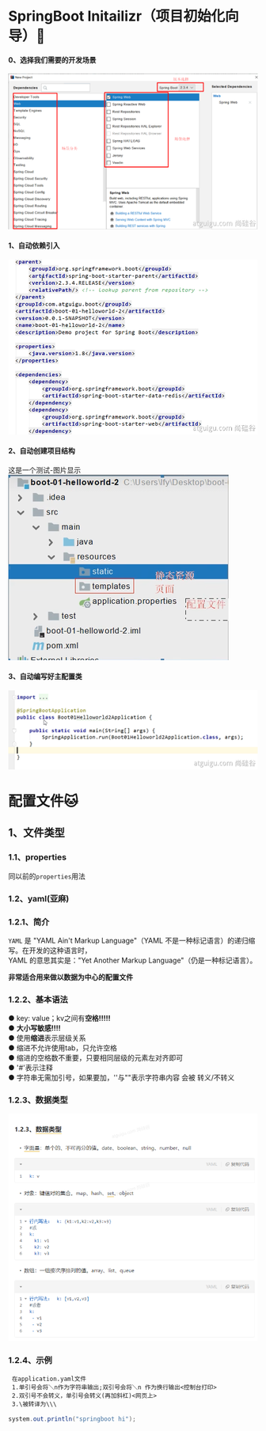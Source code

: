 # SpringBoot Initailizr（项目初始化向导）:dog:  

#### 0、选择我们需要的开发场景

![开发场景](pic/选择我们需要的开发场景.png)  

#### 1、自动依赖引入  
![Alt](pic/自动依赖引入.png)  
#### 2、自动创建项目结构  

这是一个测试-图片显示  
![Alt](pic/文件放置.png)  

#### 3、自动编写好主配置类  

![Alt](pic/自动编写好主配置类.png)

# 配置文件:cat:  

## 1、文件类型

### 1.1、properties
同以前的`properties`用法
### 1.2、yaml(亚麻)
### 1.2.1、简介
`YAML` 是 "YAML Ain't Markup Language"（YAML 不是一种标记语言）的递归缩写。在开发的这种语言时，  
YAML 的意思其实是："Yet Another Markup Language"（仍是一种标记语言）。 

**非常适合用来做以数据为中心的配置文件**
### 1.2.2、基本语法
●
key: value；kv之间有**空格!!!!!**  
●
**大小写敏感!!!!**  
●
使用**缩进**表示层级关系  
●
缩进不允许使用tab，只允许空格  
●
缩进的空格数不重要，只要相同层级的元素左对齐即可  
●
'#'表示注释  
●
字符串无需加引号，如果要加，''与""表示字符串内容 会被 转义/不转义  
### 1.2.3、数据类型  
![Alt](pic/1.2.3、数据类型.png)
### 1.2.4、示例
     在application.yaml文件  
     1.单引号会将＼n作为字符串输出;双引号会将＼n 作为换行输出<控制台打印>  
     2.双引号不会转义，单引号会转义(再加斜杠)<网页上>  
     3.\被转译为\\\  
```java
system.out.println("springboot hi");
```
